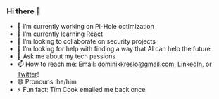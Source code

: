 ### Hi there 👋

- 🔭 I’m currently working on Pi-Hole optimization
- 🌱 I’m currently learning React
- 👯 I’m looking to collaborate on security projects
- 🤔 I’m looking for help with finding a way that AI can help the future
- 💬 Ask me about my tech passions
- 📫 How to reach me: Email: dominikkreslo@gmail.com, [LinkedIn](https://www.linkedin.com/in/dominikkreslo/), or [Twitter](https://twitter.com/dominikkreslo)!
- 😄 Pronouns: he/him
- ⚡ Fun fact: Tim Cook emailed me back once.

